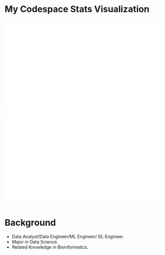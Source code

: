 # My Codespace Stats Visualization

<!--
https://github.community/t/support-theme-context-for-images-in-light-vs-dark-mode/147981/84
-->
<div align="center">
<a>
<img src="https://github.com/henryone0910/henryone0910/blob/master/generated/overview.svg#gh-dark-mode-only" />
<img src="https://github.com/henryone0910/henryone0910/blob/master/generated/languages.svg#gh-dark-mode-only" />
</a>
</div>

# Background
- Data Analyst/Data Engineer/ML Engineer/ DL Engineer.
- Major in Data Science.
- Related Knowledge in Bioinformatics.
